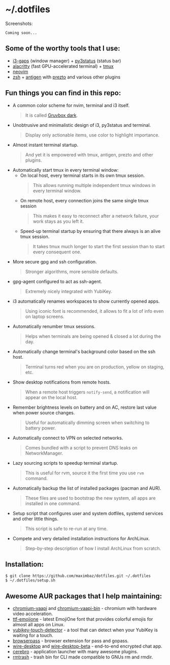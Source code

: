 # ~/.dotfiles

Screenshots:

`Coming soon...`

## Some of the worthy tools that I use:

- [i3-gaps](https://github.com/Airblader/i3) (window manager) + [py3status](https://github.com/ultrabug/py3status) (status bar)
- [alacritty](https://github.com/jwilm/alacritty) (fast GPU-accelerated terminal) + [tmux](https://github.com/tmux/tmux)
- [neovim](https://github.com/neovim/neovim)
- [zsh](https://www.zsh.org) + [antigen](https://github.com/zsh-users/antigen) with [prezto](https://github.com/sorin-ionescu/prezto) and various other plugins

## Fun things you can find in this repo:

- A common color scheme for nvim, terminal and i3 itself.
  > It is called [Gruvbox dark](https://github.com/morhetz/gruvbox).
- Unobtrusive and minimalistic design of i3, py3status and terminal.
  > Display only actionable items, use color to highlight importance.
- Almost instant terminal startup.
  > And yet it is empowered with tmux, antigen, prezto and other plugins.
- Automatically start tmux in every terminal window:
  - On local host, every terminal starts in its own tmux session.
    > This allows running multiple independent tmux windows in every terminal window.
  - On remote host, every connection joins the same single tmux session
    > This makes it easy to reconnect after a network failure, your work stays as you left it.
  - Speed-up terminal startup by ensuring that there always is an alive tmux session.
    > It takes tmux much longer to start the first session than to start every consequent one.
- More secure gpg and ssh configuration.
  > Stronger algorithms, more sensible defaults.
- gpg-agent configured to act as ssh-agent.
  > Extremely nicely integrated with YubiKey.
- i3 automatically renames workspaces to show currently opened apps.
  > Using iconic font is recommended, it allows to fit a lot of info even on laptop screens.
- Automatically renumber tmux sessions.
  > Helps when terminals are being opened & closed a lot during the day.
- Automatically change terminal's background color based on the ssh host.
  > Terminal turns red when you are on production, yellow on staging, etc.
- Show desktop notifications from remote hosts.
  > When a remote host triggers `notify-send`, a notification will appear on the local host.
- Remember brightness levels on battery and on AC, restore last value when power source changes.
  > Useful for automatically dimming screen when switching to battery power.
- Automatically connect to VPN on selected networks.
  > Comes bundled with a script to prevent DNS leaks on NetworkManager.
- Lazy sourcing scripts to speedup terminal startup.
  > This is useful for rvm, source it the first time you use `rvm` command.
- Automatically backup the list of installed packages (pacman and AUR).
  > These files are used to bootstrap the new system, all apps are installed in one command.
- Setup script that configures user and system dotfiles, systemd services and other little things.
  > This script is safe to re-run at any time.
- Compete and very detailed installation instructions for ArchLinux.
  > Step-by-step description of how I install ArchLinux from scratch.

## Installation:

```
$ git clone https://github.com/maximbaz/dotfiles.git ~/.dotfiles
$ ~/.dotfiles/setup.sh
```

## Awesome AUR packages that I help maintaining:

- [chromium-vaapi](https://aur.archlinux.org/packages/chromium-vaapi) and [chromium-vaapi-bin](https://aur.archlinux.org/packages/chromium-vaapi-bin) - chromium with hardware video acceleration.
- [ttf-emojione](https://aur.archlinux.org/packages/ttf-emojione) - latest EmojiOne font that provides colorful emojis for almost all apps on Linux.
- [yubikey-touch-detector](https://aur.archlinux.org/packages/yubikey-touch-detector) - a tool that can detect when your YubiKey is waiting for a touch.
- [browserpass](https://aur.archlinux.org/packages/browserpass) - browser extension for pass and gopass.
- [wire-desktop](https://aur.archlinux.org/packages/wire-desktop) and [wire-desktop-beta](https://aur.archlinux.org/packages/wire-desktop-beta) - end-to-end encrypted chat app.
- [cerebro](https://aur.archlinux.org/packages/cerebro) - application launcher with many awesome plugins.
- [rmtrash](https://aur.archlinux.org/packages/rmtrash) - trash bin for CLI made compatible to GNUs rm and rmdir.
